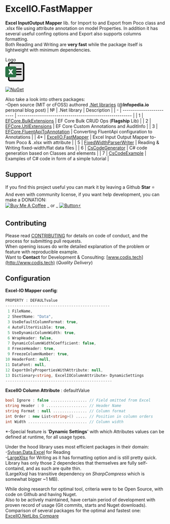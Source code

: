 # ExcelIO.FastMapper
**Excel InputOutput Mapper** lib. for Import to and Export from Poco class and .xlsx file using attribute annotation on model Properties.
In addition it has several useful confing options and Export also supports columns formatting.  
Both Reading and Writing are **very fast** while the package itself is lightweight with minimum dependencies.

Logo  
<img src="ExcelIO.png" height=60>

[![NuGet](https://img.shields.io/npm/l/express.svg)](https://github.com/borisdj/ExcelIO.FastMapper/blob/master/LICENSE)  

Also take a look into others packages:</br>
-Open source (MIT or cFOSS) authored [.Net libraries](https://infopedia.io/dot-net-libraries/) (@**Infopedia.io** personal blog post)
| №  | .Net library             | Description                                              |
| -  | ------------------------ | -------------------------------------------------------- |
| 1  | [EFCore.BulkExtensions](https://github.com/borisdj/EFCore.BulkExtensions) | EF Core Bulk CRUD Ops (**Flagship** Lib) |
| 2  | [EFCore.UtilExtensions](https://github.com/borisdj/EFCore.UtilExtensions) | EF Core Custom Annotations and AuditInfo |
| 3  | [EFCore.FluentApiToAnnotation](https://github.com/borisdj/EFCore.FluentApiToAnnotation) | Converting FluentApi configuration to Annotations |
| 4* | [ExcelIO.FastMapper](https://github.com/borisdj/ExcelIO.FastMapper) | Excel Input Output Mapper to-from Poco & .xlsx with attribute |
| 5  | [FixedWidthParserWriter](https://github.com/borisdj/FixedWidthParserWriter) | Reading & Writing fixed-width/flat data files |
| 6  | [CsCodeGenerator](https://github.com/borisdj/CsCodeGenerator) | C# code generation based on Classes and elements |
| 7  | [CsCodeExample](https://github.com/borisdj/CsCodeExample) | Examples of C# code in form of a simple tutorial |

## Support
If you find this project useful you can mark it by leaving a Github **Star** :star:  
And even with community license, if you want help development, you can make a DONATION:  
[<img src="https://www.buymeacoffee.com/assets/img/custom_images/yellow_img.png" alt="Buy Me A Coffee" height=28>](https://www.buymeacoffee.com/boris.dj) _ or _ 
[![Button](https://img.shields.io/badge/donate-Bitcoin-orange.svg?logo=bitcoin):zap:](https://borisdj.net/donation/donate-btc.html)

## Contributing
Please read [CONTRIBUTING](CONTRIBUTING.md) for details on code of conduct, and the process for submitting pull requests.  
When opening issues do write detailed explanation of the problem or feature with reproducible example.  
Want to **Contact** for Development & Consulting: [www.codis.tech](http://www.codis.tech) (*Quality Delivery*) 

## Configuration
**Excel-IO Mapper config**:  
```C#
PROPERTY : DEFAULTvalue
----------------------------------------------
 1 FileName, 
 2 SheetName: "Data",
 3 UseDefaultColumnFormat: true,
 4 AutoFilterVisible: true,
 5 UseDynamicColumnWidth: true,
 6 WrapHeader: false,
 7 DynamicColumnWidthCoefficient: false,
 8 FreezeHeader: true,
 9 FreezeColumnNumber: true,
10 HeaderFont: null,
11 DataFont: null,
12 ExportOnlyPropertiesWithAttribute: null,
13 Dictionary<string, ExcelIOColumnAttribute> DynamicSettings
-----------------------------------------------
```

**ExcelIO Column Attribute** : defaultValue
```C#
bool Ignore : false ................ // Field omitted from Excel
string Header : 0 .................. // Header Name
string Format : null ............... // Column format
int Order : new List<string>() ..... // Position in column orders
int Width .......................... // Column width
```
*-Special feature is '**Dynamic Settings**' with which Attributes values can be defined at runtime, for all usage types.  

Under the hood library uses most efficient packages in their domain:  
-[Sylvan.Data.Excel](https://github.com/MarkPflug/Sylvan.Data.Excel) for Reading  
-[LargeXlsx](https://github.com/salvois/LargeXlsx) for Writing as it has formatting option and is still pretty quick.  
Library has only those 2 dependecies that themselves are fully self-containd, and as such are quite thin.  
(LargeXsql has transitive dependency on *SharpCompress* which is somewhat bigger ~1 MB).  

While doing research for optimal tool, criteria were to be Open Source, with code on Github and having Nuget.  
Also to be actively maintained, have certain period of development with proven record of usage (Git commits, starts and Nuget downloads).  
Comparison of several packages for the optimal and fastest one:  
[ExcelIO.NetLibs Compare](https://docs.google.com/spreadsheets/d/1rF4QEoDmTLB4cbbVL575276vhnfhyfX-KxGk-rcJAiA/edit?gid=0#gid=0)
